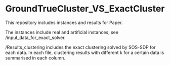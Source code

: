 # GroundTrueCluster_VS_ExactCluster

This repository includes instances and results for Paper.

The instances include real and artificial instances, see  /input_data_for_exact_solver.

/Results_clustering includes  the exact clustering solved by SOS-SDP for each data. In each file, clustering results with different k for a certain data is summarised in each column.
